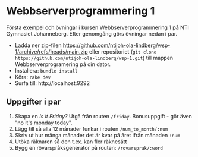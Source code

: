 # Webbserverprogrammering 1
Första exempel och övningar i kursen Webbserverprogrammering 1 på NTI Gymnasiet Johanneberg. 
Efter genomgång görs övningar nedan i par.

* Ladda ner zip-filen https://github.com/ntijoh-ola-lindberg/wsp-1/archive/refs/heads/main.zip eller repositoriet (`git clone https://github.com/ntijoh-ola-lindberg/wsp-1.git`) till mappen Webbserverprogramering på din dator.
* Installera: `bundle install`
* Köra: `rake dev`
* Surfa till: http://localhost:9292

## Uppgifter i par
1. Skapa en *Is it Friday?* Utgå från routen `/friday`. Bonusuppgift - gör även "no it's monday today".
2. Lägg till så alla 12 månader funkar i routen `/num_to_month/:num`
3. Skriv ut hur många månader det är kvar på året ifrån månaden `:num`
4. Utöka räknaren så den t.ex. kan fler räknesätt
5. Bygg en rövarspråksgenerator på routen: `/rovarsprak/:word`
